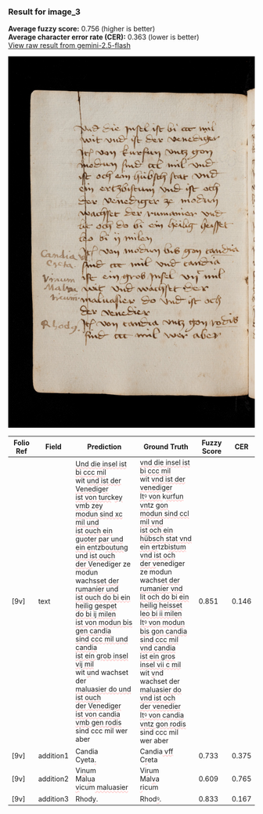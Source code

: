 ### Result for image_3
**Average fuzzy score:** 0.756 (higher is better)<br>**Average character error rate (CER):** 0.363 (lower is better)<br>[View raw result from gemini-2.5-flash](https://github.com/RISE-UNIBAS/humanities_data_benchmark/blob/main/results/2025-10-24/T0271/request_T0271_image_3.json)

<img src="https://github.com/RISE-UNIBAS/humanities_data_benchmark/blob/main/benchmarks/medieval_manuscripts/images/image_3.jpg?raw=true" alt="image_3" width="800px">

<style>
.diff { text-decoration: underline; text-decoration-color: #ffcccc; text-decoration-style: wavy; }
</style>

| Folio Ref | Field | Prediction | Ground Truth | Fuzzy Score | CER |
|-----------|-------|------------|--------------|-------------|-----|
| [9v] | text | <span class="diff">Und die insel ist bi ccc mil<br></span>wit <span class="diff">und ist der Venediger<br>ist von turc</span>k<span class="diff">ey vmb </span>z<span class="diff">ey<br>modun sind xc mil und<br>ist ouch ein guoter par und<br>ein en</span>tzb<span class="diff">outung und ist ouch<br>der V</span>enediger ze modun<br>wachs<span class="diff">set der rumanier und<br>ist ouch do bi ein heilig gespet<br>do bi ij milen<br>ist von modun bis gen candia<br>sind ccc mil und candia<br>ist ein grob insel vij mil<br></span>wit <span class="diff">u</span>nd wachset der<br><span class="diff">maluasier do und ist ouch<br>der Venediger<br>ist von candia vmb gen rodis<br></span>sind ccc mil wer aber | <span class="diff">vnd die insel ist bi ccc mil<br> </span>wit <span class="diff">vnd ist der venediger<br> Itꝰ von </span>k<span class="diff">urfun vnt</span>z<span class="diff"> gon<br> modun sind ccl mil vnd<br> ist och ein hübsch stat vnd<br> ein er</span>tzb<span class="diff">istum vnd ist och<br> der v</span>enediger ze modun<br><span class="diff"> </span>wachs<span class="diff">et der rumanier vnd<br> lit och do bi ein heilig heisset<br> leo bi ii milen<br> Itꝰ von modun bis gon candia<br> sind ccc mil vnd candia<br> ist ein gros insel vii c mil<br> </span>wit <span class="diff">v</span>nd wachset der<br><span class="diff"> maluasier do vnd ist och<br> der venedier<br> Itꝰ von candia vntz gon rodis<br> </span>sind ccc mil wer aber | 0.851 | 0.146 |
| [9v] | addition1 | Candia<br>C<span class="diff">y</span>eta<span class="diff">.</span> | Candia<span class="diff"> vff</span><br><span class="diff"> </span>C<span class="diff">r</span>eta | 0.733 | 0.375 |
| [9v] | addition2 | Vi<span class="diff">n</span>um<br>Mal<span class="diff">u</span>a<br><span class="diff">v</span>icum<span class="diff"> maluasier</span> | Vi<span class="diff">r</span>um<br><span class="diff"> </span>Mal<span class="diff">v</span>a<br><span class="diff"> r</span>icum | 0.609 | 0.765 |
| [9v] | addition3 | Rhod<span class="diff">y</span>. | Rhod<span class="diff">ꝰ</span>. | 0.833 | 0.167 |
